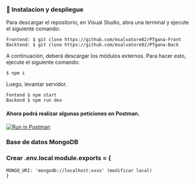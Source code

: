 ### 💫 Instalacion y despliegue

Para descargar el repositorio, en Visual Studio, abra una terminal y ejecute el siguiente comando:

```
Frontend: $ git clone https://github.com/msalvatore82/PTgana-Front
Backtend: $ git clone https://github.com/msalvatore82/PTgana-Back

```

A continuación, deberá descargar los módulos externos. Para hacer esto, ejecute el siguiente comando:

```
$ npm i
```

Luego, levantar servidor.

```
Fontend $ npm start
Backend $ npm run dev
```

#### Ahora podrá realizar algunas peticiones en Postman.

[![Run in Postman](https://run.pstmn.io/button.svg)](https://documenter.getpostman.com/view/26114478/2s93JnW7gB)

### Base de datos MongoDB

### Crear .env.local module.exports = {
    MONGO_URI: 'mongodb://localhost:xxxx' (modificar local)
    }
